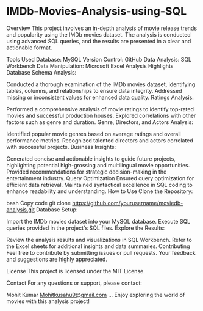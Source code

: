 # IMDb-Movies-Analysis-using-SQL

Overview
This project involves an in-depth analysis of movie release trends and popularity using the IMDb movies dataset. The analysis is conducted using advanced SQL queries, and the results are presented in a clear and actionable format.

Tools Used
Database: MySQL
Version Control: GitHub
Data Analysis: SQL Workbench
Data Manipulation: Microsoft Excel
Analysis Highlights
Database Schema Analysis:

Conducted a thorough examination of the IMDb movies dataset, identifying tables, columns, and relationships to ensure data integrity.
Addressed missing or inconsistent values for enhanced data quality.
Ratings Analysis:

Performed a comprehensive analysis of movie ratings to identify top-rated movies and successful production houses.
Explored correlations with other factors such as genre and duration.
Genre, Directors, and Actors Analysis:

Identified popular movie genres based on average ratings and overall performance metrics.
Recognized talented directors and actors correlated with successful projects.
Business Insights:

Generated concise and actionable insights to guide future projects, highlighting potential high-grossing and multilingual movie opportunities.
Provided recommendations for strategic decision-making in the entertainment industry.
Query Optimization
Ensured query optimization for efficient data retrieval.
Maintained syntactical excellence in SQL coding to enhance readability and understanding.
How to Use
Clone the Repository:

bash
Copy code
git clone https://github.com/yourusername/moviedb-analysis.git
Database Setup:

Import the IMDb movies dataset into your MySQL database.
Execute SQL queries provided in the project's SQL files.
Explore the Results:

Review the analysis results and visualizations in SQL Workbench.
Refer to the Excel sheets for additional insights and data summaries.
Contributing
Feel free to contribute by submitting issues or pull requests. Your feedback and suggestions are highly appreciated.

License
This project is licensed under the MIT License.

Contact
For any questions or support, please contact:

Mohit Kumar
Mohitkusahu9@gmail.com
...
Enjoy exploring the world of movies with this analysis project!
